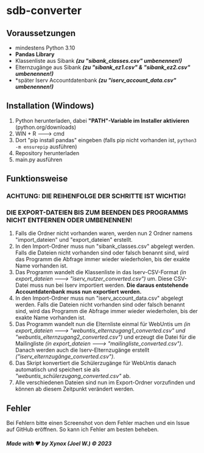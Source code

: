 # sdb-converter

## Voraussetzungen
- mindestens Python 3.10
- **Pandas Library**
- Klassenliste aus Sibank ***(zu "sibank_classes.csv" umbenennen!)***
- Elternzugänge aus Sibank ***(zu "sibank_ez1.csv" & "sibank_ez2.csv" umbenennen!)***
- *später Iserv Accountdatenbank ***(zu "iserv_account_data.csv" umbenennen!)***

## Installation (Windows)
1. Python herunterladen, dabei **"PATH"-Variable im Installer aktivieren** (python.org/downloads)
2. WIN + R ---> cmd
3. Dort "pip install pandas" eingeben (falls pip nicht vorhanden ist, `python3 -m ensurepip` ausführen)
4. Repository herunterladen
5. main.py ausführen

## Funktionsweise
### **ACHTUNG: DIE REIHENFOLGE DER SCHRITTE IST WICHTIG!**
### **DIE EXPORT-DATEIEN BIS ZUM BEENDEN DES PROGRAMMS NICHT ENTFERNEN ODER UMBENENNEN!**
1. Falls die Ordner nicht vorhanden waren, werden nun 2 Ordner namens "import_dateien" und "export_dateien" erstellt.
2. In den Import-Ordner muss nun "sibank_classes.csv" abgelegt werden. Falls die Dateien nicht vorhanden sind oder falsch benannt sind, wird das Programm die Abfrage immer wieder wiederholen, bis der exakte Name vorhanden ist.
3. Das Programm wandelt die Klassenliste in das Iserv-CSV-Format *(in export_dateien ---> "iserv_nutzer_converted.csv")* um. Diese CSV-Datei muss nun bei Iserv importiert werden. **Die daraus entstehende Accountdatenbank muss nun exportiert werden.**
4. In den Import-Ordner muss nun "iserv_account_data.csv" abgelegt werden. Falls die Dateien nicht vorhanden sind oder falsch benannt sind, wird das Programm die Abfrage immer wieder wiederholen, bis der exakte Name vorhanden ist.
5. Das Programm wandelt nun die Elternliste einmal für WebUntis um *(in export_dateien ---> "webuntis_elternzugang1_converted.csv" und "webuntis_elternzugang2_converted.csv")* und erzeugt die Datei für die Mailingliste *(in export_dateien ---> "mailingliste_converted.csv")*. Danach werden auch die Iserv-Elternzugänge erstellt *("iserv_elternzugänge_converted.csv")*.
6. Das Skript konvertiert die Schülerzugänge für WebUntis danach automatisch und speichert sie als *"webuntis_schülerzugang_converted.csv"* ab.
7. Alle verschiedenen Dateien sind nun im Export-Ordner vorzufinden und können ab diesem Zeitpunkt verändert werden.

## Fehler
Bei Fehlern bitte einen Screenshot von dem Fehler machen und ein Issue auf GitHub eröffnen. So kann ich Fehler am besten beheben.

##### Made with ❤️ by Xynox (Joel W.) © 2023
